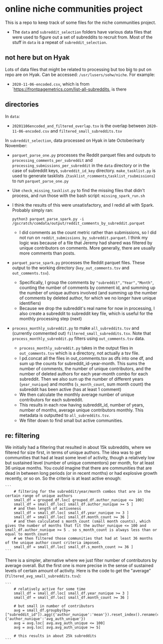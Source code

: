 # online niche communities project
This is a repo to keep track of some files for the niche communities project.

* The `data` and `subreddit_selection` folders have various data files that were used to figure out a set of subreddits to recruit from. Most of the stuff in `data` is a repeat of `subreddit_selection`. 

## not here but on Hyak
Lots of data files that might be related to processing but too big to put on repo are on Hyak. Can be accessed: `/usr/lusers/sohw/niche`. For example:

* `2020-11-06-encoded.csv`, which is from `https://frontpagemetrics.com/list-all-subreddits, is there

## directories
In `data`:

* `20201106encoded_and_filtered_overlap.tsv` is the overlap between `2020-11-06-encoded.csv` and `filtered_small_subreddits.tsv`

In `subreddit_selection`, data processed on Hyak in late October/early November:

* `parquet_parse_one.py` processes the Reddit parquet files and outputs to `processing_comments_per_subreddit` and `processing_submissions_per_subreddit` in the `data` directory or in the case of subreddit keys, `subreddit_id_key` directory. `make_tasklist.py` is used to generate tasklists .(`tasklist_rcomments`,`tasklist_rsubmissions`) to run `parquet_parse_one.py`
* Use `check_missing_tasklist.py` to find the missing files that didn't process, and run those with the bash script: `missing_spark_run.sh`

* I think the results of this were unsatisfactory, and I redid all with Spark. Probably simply ran:

    ```
    python3 parquet_parse_spark.py -i /gscratch/comdata/output/reddit_comments_by_subreddit.parquet
    ```

    * I did comments as the count metric rather than submissions, so I did not run on `reddit_submissions_by_subreddit.parquet`. I think my logic was because of a file that Jeremy had shared was filtered by unique contributors on comments. More generally, there are usually more comments than posts. 

* `parquet_parse_spark.py` processes the Reddit parquet files. These output to the working directory (`key_out_comments.tsv` and `out_comments.tsv`).

    * Specifically, I group the comments by `"subreddit","Year","Month"`, counting the number of comments by comment id, and summing up the number of unique authors involved (and summing up the number of comments by deleted author, for which we no longer have unique identifiers)
    * Because we drop the subreddit's real name for now in processing, I also create a subreddit to subreddit key file, which is useful for the monthly processing step (next)

* `process_monthly_subreddit.py` to make `all_subreddits.tsv` and (currently commented out) `filtered_small_subreddits.tsv`. Note that `process_monthly_subreddit.py` filters using `out_comments.tsv` data.

    * `process_monthly_subreddit.py` takes in the output files in `out_comments.tsv` which is a directory, not actually a tsv file.
    * I pd.concat all the files in out_comments.tsv as dfs into one df, and sum up the counts for subreddit_id-year-month. This sums the number of comments, the number of unique contributors, and the number of deleted authors for each year-month combo for each subreddit. Then we also sum up the number of different years (`year_nunique`) and months (`s_month_count`, sum month count) the subreddit has been active (has at least 1 comment)
    * We then calculate the monthly average number of unique contributors for each subreddit.
    * This results in each row having subreddit_id, number of years, number of months, average unique contributors monthly. This metadata is outputted to `all_subreddits.tsv`.
    * We filter down to find small but active communities.

## re: filtering

We initially had a filtering that resulted in about 15k subreddits, where we filtered for size first, in terms of unique authors. The idea was to get communities that had at least some level of activity, though a relatively low but sustained level (number of unique commentors) per month, for at least 36 unique months. You could imagine that there are communities that are dead in between long periods (or in recent months) or had explosive growth recently, or so on. So the criteria is at least active enough:

    ```
        # filtering for the subreddit/year/month combos that are in the certain range of unique authors
        small_df = grouped_df.loc[ grouped_df.author_nunique <= 100]
        small_df = small_df.loc[ small_df.author_nunique >= 5 ]
        # and then length of activeness
        small_df = small_df.loc[ small_df.year_nunique >= 3 ]
        small_df = small_df.loc[ small_df.month_count >= 36 ]
        # and then calculated s_month_count (small month counts), which gives the number of months that fit the author_nunique <= 100 and small_df.author_nunique >= 5 . so s_month_count is always less than or equal to month_count
        # we then filtered those communities that had at least 36 months of the unique author count criteria imposed.
        small_df = small_df.loc[ small_df.s_month_count >= 36 ]
    ```

There is a simpler, alternative where we just filter number of contributors by average overall. But the first one is more precise in the sense of sustained levels of certain amount of activity. Here is the code to get the "average" (`filtered_avg_small_subreddits.tsv`):

    ```
        # relatively active for some time
        small_df = small_df.loc[ small_df.year_nunique >= 3 ]
        small_df = small_df.loc[ small_df.month_count >= 36 ] 

        # but small in number of contributors
        avg = small_df.groupby(by=["subreddit_id"]).agg({'author_nunique':'mean'}).reset_index().rename(columns={'author_nunique':'avg_auth_unique'})
        avg = avg.loc[ avg.avg_auth_unique <= 100]
        avg = avg.loc[ avg.avg_auth_unique >= 5]

        # this results in about 25k subreddits
    ```

